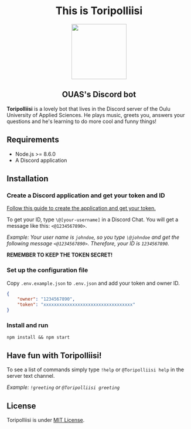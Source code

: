 <div>
  <h1 align="center">This is <b>Toripolliisi</b></h1>
  <p align="center">
    <img align="center" width="150" src="http://www.elokuvaviikko.fi/wp-content/uploads/layerslider/KAUPUNKISINFONIAT-SUOMESSA/Toripolliisi.png">
  </p>
  <h2 align="center">OUAS's Discord bot</h2>
</div>

**Toripolliisi** is a lovely bot that lives in the Discord server of the Oulu University of Applied Sciences. He plays music, greets you, answers your questions and he's learning to do more cool and funny things!

## Requirements

* Node.js >= 8.6.0
* A Discord application

## Installation

### Create a Discord application and get your token and ID

[Follow this guide to create the application and get your token.](https://github.com/reactiflux/discord-irc/wiki/Creating-a-discord-bot-&-getting-a-token)

To get your ID, type `\@[your-username]` in a Discord Chat. You will get a message like this: `<@1234567890>`.

*Example: Your user name is `johndoe`, so you type `\@johndoe` and get the following message `<@1234567890>`. Therefore, your ID is `1234567890`.*

**REMEMBER TO KEEP THE TOKEN SECRET!**

### Set up the configuration file

Copy `.env.example.json` to `.env.json` and add your token and owner ID.

```json
{
    "owner": "1234567890",
    "token": "xxxxxxxxxxxxxxxxxxxxxxxxxxxxxxxxxx"
}
```

### Install and run

`npm install && npm start`

## Have fun with Toripolliisi!

To see a list of commands simply type `!help` or `@Toripolliisi help` in the server text channel.

*Example: `!greeting` or `@Toripolliisi greeting`*

## License

Toripolliisi is under [MIT License](/LICENSE).
